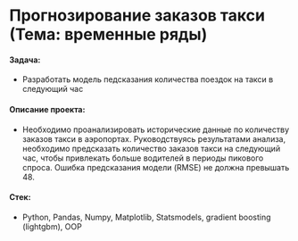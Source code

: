 # Прогнозирование заказов такси (Тема: временные ряды)

#### Задача: 
- Разработать модель педсказания количества поездок на такси в следующий час

#### Описание проекта:
- Необходимо проанализировать исторические данные по количеству заказов такси в аэропортах. Руководствуясь результатами анализа, необходимо предсказать количество заказов такси на следующий час, чтобы привлекать больше водителей в периоды пикового спроса. Ошибка предсказания модели (RMSE) не должна превышать 48.

#### Стек:
- Python, Pandas, Numpy, Matplotlib, Statsmodels, gradient boosting (lightgbm), OOP